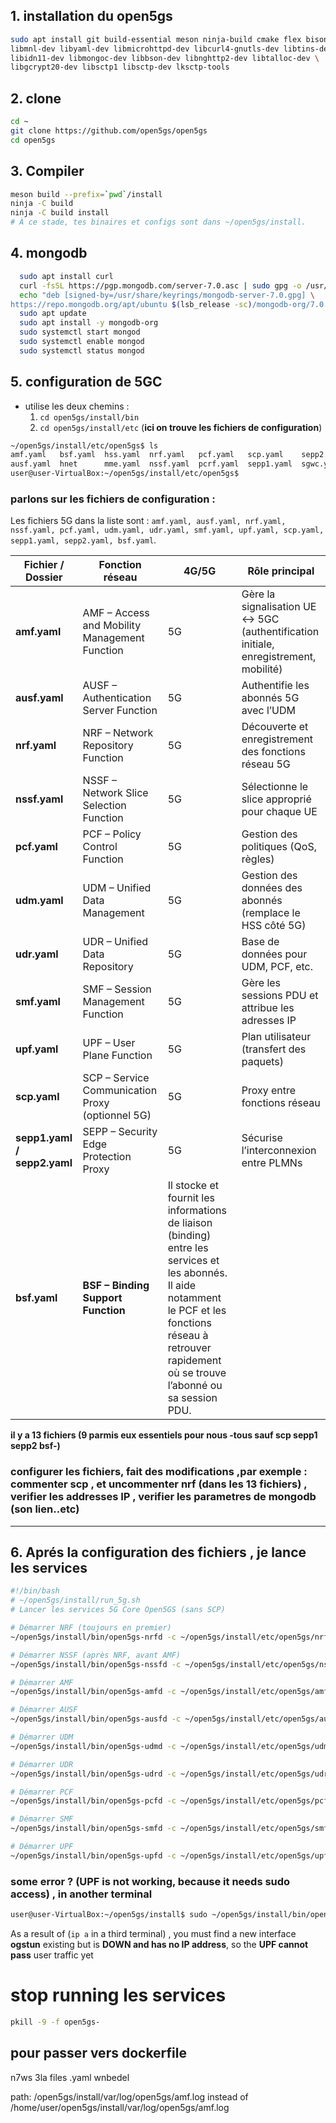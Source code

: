 ## 1. installation du open5gs
```bash
sudo apt install git build-essential meson ninja-build cmake flex bison \
libmnl-dev libyaml-dev libmicrohttpd-dev libcurl4-gnutls-dev libtins-dev \
libidn11-dev libmongoc-dev libbson-dev libnghttp2-dev libtalloc-dev \
libgcrypt20-dev libsctp1 libsctp-dev lksctp-tools
```

## 2. clone
```bash
cd ~
git clone https://github.com/open5gs/open5gs
cd open5gs
```

## 3. Compiler
```bash
meson build --prefix=`pwd`/install
ninja -C build
ninja -C build install
# À ce stade, tes binaires et configs sont dans ~/open5gs/install.
```

## 4. mongodb
```bash
  sudo apt install curl
  curl -fsSL https://pgp.mongodb.com/server-7.0.asc | sudo gpg -o /usr/share/keyrings/mongodb-server-7.0.gpg --dearmor
  echo "deb [signed-by=/usr/share/keyrings/mongodb-server-7.0.gpg] \
https://repo.mongodb.org/apt/ubuntu $(lsb_release -sc)/mongodb-org/7.0 multiverse" | sudo tee /etc/apt/sources.list.d/mongodb-org-7.0.list
  sudo apt update
  sudo apt install -y mongodb-org
  sudo systemctl start mongod
  sudo systemctl enable mongod
  sudo systemctl status mongod
```


## 5. configuration de 5GC
- utilise les deux chemins :
  1. ```cd open5gs/install/bin```
  2. ```cd open5gs/install/etc``` (**ici on trouve les fichiers de configuration**)

```bash
~/open5gs/install/etc/open5gs$ ls
amf.yaml   bsf.yaml  hss.yaml  nrf.yaml   pcf.yaml   scp.yaml    sepp2.yaml  sgwu.yaml  tls       udr.yaml
ausf.yaml  hnet      mme.yaml  nssf.yaml  pcrf.yaml  sepp1.yaml  sgwc.yaml   smf.yaml   udm.yaml  upf.yaml
user@user-VirtualBox:~/open5gs/install/etc/open5gs$ 
```

### parlons sur les fichiers de configuration : 
Les fichiers 5G dans la liste sont :
`amf.yaml, ausf.yaml, nrf.yaml, nssf.yaml, pcf.yaml, udm.yaml, udr.yaml, smf.yaml, upf.yaml, scp.yaml, sepp1.yaml, sepp2.yaml, bsf.yaml`.


| Fichier / Dossier           | Fonction réseau                                  | 4G/5G | Rôle principal                                                                       |
| --------------------------- | ------------------------------------------------ | ----- | ------------------------------------------------------------------------------------ |
| **amf.yaml**                | AMF – Access and Mobility Management Function    | 5G    | Gère la signalisation UE ↔ 5GC (authentification initiale, enregistrement, mobilité) |
| **ausf.yaml**               | AUSF – Authentication Server Function            | 5G    | Authentifie les abonnés 5G avec l’UDM                                                |
| **nrf.yaml**                | NRF – Network Repository Function                | 5G    | Découverte et enregistrement des fonctions réseau 5G                                 |
| **nssf.yaml**               | NSSF – Network Slice Selection Function          | 5G    | Sélectionne le slice approprié pour chaque UE                                        |
| **pcf.yaml**                | PCF – Policy Control Function                    | 5G    | Gestion des politiques (QoS, règles)                                                 |
| **udm.yaml**                | UDM – Unified Data Management                    | 5G    | Gestion des données des abonnés (remplace le HSS côté 5G)                            |
| **udr.yaml**                | UDR – Unified Data Repository                    | 5G    | Base de données pour UDM, PCF, etc.                                                  |
| **smf.yaml**                | SMF – Session Management Function                | 5G    | Gère les sessions PDU et attribue les adresses IP                                    |
| **upf.yaml**                | UPF – User Plane Function                        | 5G    | Plan utilisateur (transfert des paquets)                                             |
| **scp.yaml**                | SCP – Service Communication Proxy (optionnel 5G) | 5G    | Proxy entre fonctions réseau                                                         |
| **sepp1.yaml / sepp2.yaml** | SEPP – Security Edge Protection Proxy            | 5G    | Sécurise l’interconnexion entre PLMNs                                  
| **bsf.yaml** | **BSF – Binding Support Function** | Il stocke et fournit les informations de liaison (binding) entre les services et les abonnés. Il aide notamment le PCF et les fonctions réseau à retrouver rapidement où se trouve l’abonné ou sa session PDU. |

**il y a 13 fichiers (9 parmis eux essentiels pour nous -tous sauf scp sepp1 sepp2 bsf-)**

### configurer les fichiers, fait des modifications ,par exemple : commenter scp , et uncommenter nrf (dans les 13 fichiers) , verifier les addresses IP , verifier les parametres de mongodb (son lien..etc)

----------------------------------------
## 6. Aprés la configuration des fichiers , je lance les services 

```bash
#!/bin/bash
# ~/open5gs/install/run_5g.sh
# Lancer les services 5G Core Open5GS (sans SCP)

# Démarrer NRF (toujours en premier)
~/open5gs/install/bin/open5gs-nrfd -c ~/open5gs/install/etc/open5gs/nrf.yaml &

# Démarrer NSSF (après NRF, avant AMF)
~/open5gs/install/bin/open5gs-nssfd -c ~/open5gs/install/etc/open5gs/nssf.yaml &

# Démarrer AMF
~/open5gs/install/bin/open5gs-amfd -c ~/open5gs/install/etc/open5gs/amf.yaml &

# Démarrer AUSF
~/open5gs/install/bin/open5gs-ausfd -c ~/open5gs/install/etc/open5gs/ausf.yaml &

# Démarrer UDM
~/open5gs/install/bin/open5gs-udmd -c ~/open5gs/install/etc/open5gs/udm.yaml &

# Démarrer UDR
~/open5gs/install/bin/open5gs-udrd -c ~/open5gs/install/etc/open5gs/udr.yaml &

# Démarrer PCF
~/open5gs/install/bin/open5gs-pcfd -c ~/open5gs/install/etc/open5gs/pcf.yaml &

# Démarrer SMF
~/open5gs/install/bin/open5gs-smfd -c ~/open5gs/install/etc/open5gs/smf.yaml &

# Démarrer UPF
~/open5gs/install/bin/open5gs-upfd -c ~/open5gs/install/etc/open5gs/upf.yaml &
```

### some error ? (UPF is not working, because it needs sudo access) , in another terminal 
```bash
user@user-VirtualBox:~/open5gs/install$ sudo ~/open5gs/install/bin/open5gs-upfd -c ~/open5gs/install/etc/open5gs/upf.yaml 
```

As a result of (```ip a``` in a third terminal) , you must find a new interface **ogstun** existing but is **DOWN and has no IP address**, so the **UPF cannot pass** user traffic yet
 
# stop running les services
```bash
pkill -9 -f open5gs-
```


## pour passer vers dockerfile
n7ws 3la files .yaml wnbedel

path: /open5gs/install/var/log/open5gs/amf.log
instead of /home/user/open5gs/install/var/log/open5gs/amf.log
